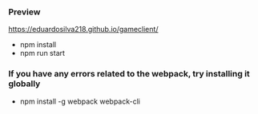 ### Preview
https://eduardosilva218.github.io/gameclient/

* npm install
* npm run start

### If you have any errors related to the webpack, try installing it globally
* npm install -g webpack webpack-cli